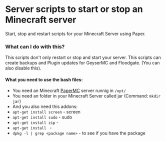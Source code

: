 # Server scripts to start or stop an Minecraft server
Start, stop and restart scripts for your Minecraft Server using Paper.

### What can I do with this?
This scripts don't only restart or stop and start your server.
This scripts can create backups and Plugin updates for GeyserMC and Floodgate. (You can also disable this).
#### What you need to use the bash files:
- You need an Minecraft [PaperMC](https://papermc.io) server runnig in `/opt/`
- You need an folder in your Minecraft Server called jar (Command: `mkdir jar`)
- And you also need this addons:
- `apt-get install screen` - screen
- `apt-get install sudo` - sudo
- `apt-get install zip` - 
- `apt-get install ` -
- `dpkg -l | grep <package name>` - to see if you have the package
